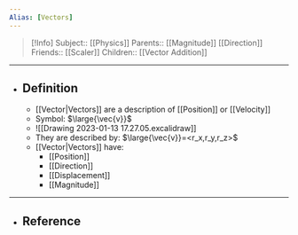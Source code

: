 ```yaml
---
Alias: [Vectors]
---
```

> [!Info]
> Subject:: [[Physics]]
> Parents:: [[Magnitude]] [[Direction]]
> Friends:: [[Scaler]]
> Children:: [[Vector Addition]]
---
- ## Definition
	- [[Vector|Vectors]] are a description of [[Position]] or [[Velocity]]
	- Symbol: $\large{\vec{v}}$
	- ![[Drawing 2023-01-13 17.27.05.excalidraw]]
	- They are described by: $\large{\vec{v}}=<r_x,r_y,r_z>$
	- [[Vector|Vectors]] have:
		- [[Position]]
		- [[Direction]]
		- [[Displacement]]
		- [[Magnitude]]
---
- ## Reference